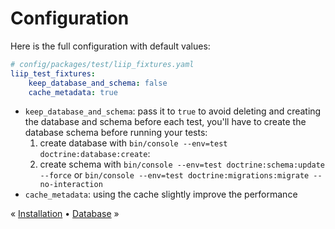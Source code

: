 # Configuration

Here is the full configuration with default values:

```yaml
# config/packages/test/liip_fixtures.yaml
liip_test_fixtures:
    keep_database_and_schema: false
    cache_metadata: true
```

- `keep_database_and_schema`: pass it to `true` to avoid deleting and creating the database and schema before each test, you'll have to create the database schema before running your tests:
  1. create database with `bin/console --env=test doctrine:database:create`:
  2. create schema with `bin/console --env=test doctrine:schema:update --force` or `bin/console --env=test doctrine:migrations:migrate --no-interaction`
- `cache_metadata`: using the cache slightly improve the performance

« [Installation](./installation.md) • [Database](./database.md) »
